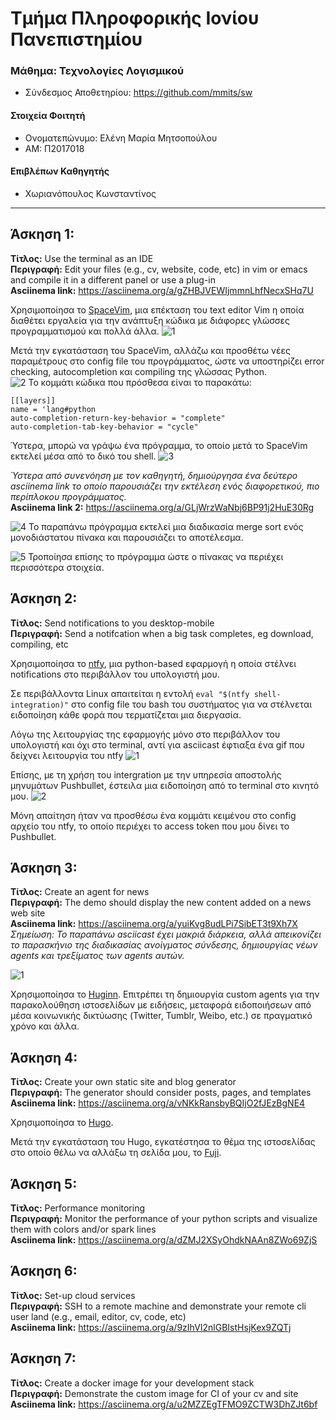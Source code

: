 # Τμήμα Πληροφορικής Ιονίου Πανεπιστημίου
### Μάθημα: Τεχνολογίες Λογισμικού
* Σύνδεσμος Αποθετηρίου: https://github.com/mmits/sw

#### Στοιχεία Φοιτητή
* Ονοματεπώνυμο: Ελένη Μαρία Μητσοπούλου
* ΑΜ: Π2017018

#### Επιβλέπων Καθηγητής
* Χωριανόπουλος Κωνσταντίνος

---

## Άσκηση 1:
**Τίτλος:** Use the terminal as an IDE<br>
**Περιγραφή:** Edit your files (e.g., cv, website, code, etc) in vim or emacs and compile it in a different panel or use a plug-in<br>
**Asciinema link:** https://asciinema.org/a/gZHBJVEWIjmmnLhfNecxSHq7U

Χρησιμοποίησα το [SpaceVim](https://spacevim.org/), μια επέκταση του text editor Vim η οποία διαθέτει εργαλεία για την ανάπτυξη κώδικα με διάφορες γλώσσες προγραμματισμού και πολλά άλλα.
![1](SC1.png)

Μετά την εγκατάσταση του SpaceVim, αλλάζω και προσθέτω νέες παραμέτρους στο config file του προγράμματος, ώστε να υποστηρίζει error checking, autocompletion και compiling της γλώσσας Python.<br>
![2](SC2.png)
Το κομμάτι κώδικα που πρόσθεσα είναι το παρακάτω:<br>
```
[[layers]]
name = 'lang#python
auto-completion-return-key-behavior = "complete"
auto-completion-tab-key-behavior = "cycle"
```

Ύστερα, μπορώ να γράψω ένα πρόγραμμα, το οποίο μετά το SpaceVim εκτελεί μέσα από το δικό του shell.
![3](SC4.png)

*Ύστερα από συνενόηση με τον καθηγητή, δημιούργησα ένα δεύτερο asciinema link το οποίο παρουσιάζει την εκτέλεση ενός διαφορετικού, πιο περίπλοκου προγράμματος.*<br>
**Asciinema link 2:** https://asciinema.org/a/GLjWrzWaNbj6BP91j2HuE30Rg

![4](SC15.png)
Το παραπάνω πρόγραμμα εκτελεί μια διαδικασία merge sort ενός μονοδιάστατου πίνακα και παρουσιάζει το αποτέλεσμα.

![5](SC16.png)
Τροποίησα επίσης το πρόγραμμα ώστε ο πίνακας να περιέχει περισσότερα στοιχεία.

## Άσκηση 2:
**Τίτλος:** Send notifications to you desktop-mobile<br>
**Περιγραφή:** Send a notifcation when a big task completes, eg download, compiling, etc

Χρησιμοποίησα το [ntfy](https://github.com/dschep/ntfy), μια python-based εφαρμογή η οποία στέλνει notifications στο περιβάλλον του υπολογιστή μου.

Σε περιβάλλοντα Linux απαιτείται η εντολή `eval "$(ntfy shell-integration)"` στο config file του bash του συστήματος για να στέλνεται ειδοποίηση κάθε φορά που τερματίζεται μια διεργασία.

Λόγω της λειτουργίας της εφαρμογής μόνο στο περιβάλλον του υπολογιστή και όχι στο terminal, αντί για asciicast έφτιαξα ένα gif που δείχνει λειτουργία του ntfy
![1](ntfy.gif)

Επίσης, με τη χρήση του intergration με την υπηρεσία αποστολής μηνυμάτων Pushbullet, έστειλα μια ειδοποίηση από το terminal στο κινητό μου.
![2](pushbullet.png)

Μόνη απαίτηση ήταν να προσθέσω ένα κομμάτι κειμένου στο config αρχείο του ntfy, το οποίο περιέχει το access token που μου δίνει το Pushbullet.

## Άσκηση 3:
**Τίτλος:** Create an agent for news<br>
**Περιγραφή:** The demo should display the new content added on a news web site<br>
**Asciinema link:** https://asciinema.org/a/yuiKvg8udLPi7SibET3t9Xh7X<br>
  *Σημείωση: Το παραπάνω asciicast έχει μακριά διάρκεια, αλλά απεικονίζει το παρασκήνιο της διαδικασίας ανοίγματος σύνδεσης, δημιουργίας νέων agents και τρεξίματος των agents αυτών.*

![1](SC14.png)

Χρησιμοποίησα το [Huginn](https://github.com/huginn/huginn). Επιτρέπει τη δημιουργία custom agents για την παρακολούθηση ιστοσελίδων με ειδήσεις, μεταφορά ειδοποιήσεων από μέσα κοινωνικής δικτύωσης (Twitter, Tumblr, Weibo, etc.) σε πραγματικό χρόνο και άλλα.

## Άσκηση 4:
**Τίτλος:** Create your own static site and blog generator<br>
**Περιγραφή:** The generator should consider posts, pages, and templates<br>
**Asciinema link:** https://asciinema.org/a/vNKkRansbyBQIjO2fJEzBgNE4

Χρησιμοποίησα το [Hugo](https://gohugo.io/). 

Μετά την εγκατάσταση του Hugo, εγκατέστησα το θέμα της ιστοσελίδας στο οποίο θέλω να αλλάξω τη σελίδα μου, το [Fuji](https://themes.gohugo.io/hugo-theme-fuji/).

## Άσκηση 5:
**Τίτλος:** Performance monitoring<br>
**Περιγραφή:** Monitor the performance of your python scripts and visualize them with colors and/or spark lines<br>
**Asciinema link:** https://asciinema.org/a/dZMJ2XSyOhdkNAAn8ZWo69ZjS

## Άσκηση 6:
**Τίτλος:** Set-up cloud services<br>
**Περιγραφή:** SSH to a remote machine and demonstrate your remote cli user land (e.g., email, editor, cv, code, etc)<br>
**Asciinema link:** https://asciinema.org/a/9zIhVI2nlGBIstHsjKex9ZQTj

## Άσκηση 7:
**Τίτλος:** Create a docker image for your development stack<br>
**Περιγραφή:** Demonstrate the custom image for CI of your cv and site<br>
**Asciinema link:** https://asciinema.org/a/u2MZZEgTFMO9ZCTW3DhZJt6bf
